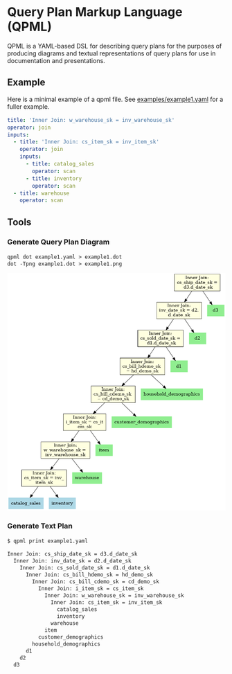 # Query Plan Markup Language (QPML)

QPML is a YAML-based DSL for describing query plans for the purposes of producing diagrams and textual representations
of query plans for use in documentation and presentations.

## Example

Here is a minimal example of a qpml file. See [examples/example1.yaml](examples/example1.yaml) for a fuller example.

```yaml
title: 'Inner Join: w_warehouse_sk = inv_warehouse_sk'
operator: join
inputs:
  - title: 'Inner Join: cs_item_sk = inv_item_sk'
    operator: join
    inputs:
      - title: catalog_sales
        operator: scan
      - title: inventory
        operator: scan
  - title: warehouse
    operator: scan
```

## Tools

### Generate Query Plan Diagram

```shell
qpml dot example1.yaml > example1.dot
dot -Tpng example1.dot > example1.png
```

![Example Diagram](examples/example1.png)

### Generate Text Plan

```shell
$ qpml print example1.yaml
```

```
Inner Join: cs_ship_date_sk = d3.d_date_sk
  Inner Join: inv_date_sk = d2.d_date_sk
    Inner Join: cs_sold_date_sk = d1.d_date_sk
      Inner Join: cs_bill_hdemo_sk = hd_demo_sk
        Inner Join: cs_bill_cdemo_sk = cd_demo_sk
          Inner Join: i_item_sk = cs_item_sk
            Inner Join: w_warehouse_sk = inv_warehouse_sk
              Inner Join: cs_item_sk = inv_item_sk
                catalog_sales
                inventory
              warehouse
            item
          customer_demographics
        household_demographics
      d1
    d2
  d3
```
